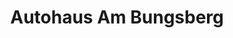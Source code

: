 ---
title: "Autohaus Am Bungsberg"
url: /oldenburg-in-holstein/autohaus-am-bungsberg/
shop: Autohaus
---